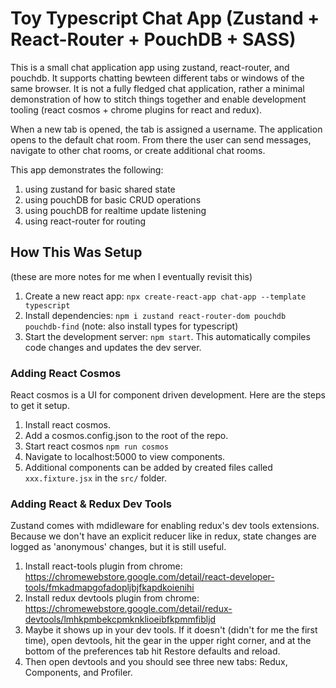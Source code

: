 # Toy Typescript Chat App (Zustand + React-Router + PouchDB + SASS)

This is a small chat application app using zustand, react-router, and pouchdb. It supports chatting bewteen different tabs or windows of the same browser. It is not a fully fledged chat application, rather a minimal demonstration of how to stitch things together and enable development tooling (react cosmos + chrome plugins for react and redux).

When a new tab is opened, the tab is assigned a username. The application opens to the default chat room. From there the user can send messages, navigate to other chat rooms, or create additional chat rooms.

This app demonstrates the following:
1. using zustand for basic shared state
2. using pouchDB for basic CRUD operations
3. using pouchDB for realtime update listening
4. using react-router for routing

## How This Was Setup

(these are more notes for me when I eventually revisit this)

1. Create a new react app: `npx create-react-app chat-app --template typescript`
2. Install dependencies: `npm i zustand react-router-dom pouchdb pouchdb-find` (note: also install types for typescript)
3. Start the development server: `npm start`. This automatically compiles code changes and updates the dev server.

### Adding React Cosmos

React cosmos is a UI for component driven development. Here are the steps to get it setup.
1. Install react cosmos.
2. Add a cosmos.config.json to the root of the repo.
3. Start react cosmos `npm run cosmos`
4. Navigate to localhost:5000 to view components.
5. Additional components can be added by created files called `xxx.fixture.jsx` in the `src/` folder.

### Adding React & Redux Dev Tools

Zustand comes with mdidleware for enabling redux's dev tools extensions. Because we don't have an explicit reducer like in redux, state changes are logged as 'anonymous' changes, but it is still useful.

1. Install react-tools plugin from chrome: https://chromewebstore.google.com/detail/react-developer-tools/fmkadmapgofadopljbjfkapdkoienihi
2. Install redux devtools plugin from chrome: https://chromewebstore.google.com/detail/redux-devtools/lmhkpmbekcpmknklioeibfkpmmfibljd
3. Maybe it shows up in your dev tools. If it doesn't (didn't for me the first time), open devtools, hit the gear in the upper right corner, and at the bottom of the preferences tab hit Restore defaults and reload.
4. Then open devtools and you should see three new tabs: Redux, Components, and Profiler.
